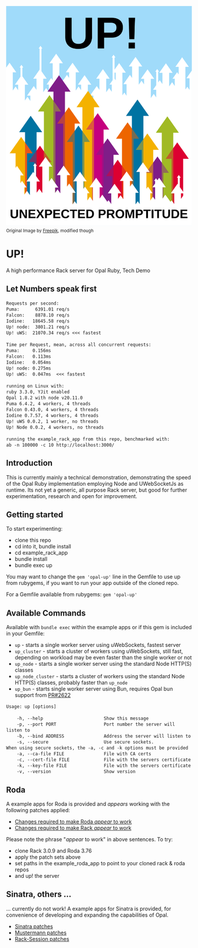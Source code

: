 <img src="https://raw.githubusercontent.com/janbiedermann/up/master/up_logo.svg" alt="UP Logo">
<small>Original Image by <a href="https://www.freepik.com/free-vector/colorful-arrows_715199.htm#query=up&position=3&from_view=search&track=sph&uuid=63f9eddf-02a6-4e5c-8178-8cfa507ee33d">Freepik</a>, modified though</small>

# UP!

A high performance Rack server for Opal Ruby, Tech Demo

## Let Numbers speak first

```
Requests per second:
Puma:      6391.01 req/s
Falcon:    8878.10 req/s
Iodine:   18645.58 req/s
Up! node:  3801.21 req/s
Up! uWS:  21070.34 req/s <<< fastest

Time per Request, mean, across all concurrent requests:
Puma:     0.156ms
Falcon:   0.113ms
Iodine:   0.054ms
Up! node: 0.275ms
Up! uWS:  0.047ms  <<< fastest

running on Linux with:
ruby 3.3.0, YJit enabled
Opal 1.8.2 with node v20.11.0
Puma 6.4.2, 4 workers, 4 threads
Falcon 0.43.0, 4 workers, 4 threads
Iodine 0.7.57, 4 workers, 4 threads
Up! uWS 0.0.2, 1 worker, no threads
Up! Node 0.0.2, 4 workers, no threads

running the example_rack_app from this repo, benchmarked with:
ab -n 100000 -c 10 http://localhost:3000/
```

## Introduction

This is currently mainly a technical demonstration, demonstrating the speed of the Opal Ruby implementation employing Node and UWebSocketJs as runtime. Its not yet a generic, all purpose Rack server, but good for further experimentation, research and open for improvement.

## Getting started

To start experimenting:
- clone this repo
- cd into it, bundle install
- cd example_rack_app
- bundle install
- bundle exec up

You may want to change the `gem 'opal-up'` line in the Gemfile to use up from rubygems, if you want to run your app outside of the cloned repo.

For a Gemfile available from rubygems:
`gem 'opal-up'`

## Available Commands

Available with `bundle exec` within the example apps or if this gem  is included in your Gemfile:

- `up` - starts a single worker server using uWebSockets, fastest server
- `up_cluster` - starts a cluster of workers using uWebSockets, still fast, depending on workload may be even faster than the single worker or not
- `up_node` - starts a single worker server using the standard Node HTTP(S) classes
- `up_node_cluster` - starts a cluster of workers using the standard Node HTTP(S) classes, probably faster than `up_node`
- `up_bun` - starts single worker server using Bun, requires Opal bun support from [PR#2622](https://github.com/opal/opal/pull/2622)

```
Usage: up [options]

    -h, --help                       Show this message
    -p, --port PORT                  Port number the server will listen to
    -b, --bind ADDRESS               Address the server will listen to
    -s, --secure                     Use secure sockets.
When using secure sockets, the -a, -c and -k options must be provided
    -a, --ca-file FILE               File with CA certs
    -c, --cert-file FILE             File with the servers certificate
    -k, --key-file FILE              File with the servers certificate
    -v, --version                    Show version

```

## Roda

A example apps for Roda is provided and _appears_ working with the following patches applied:

- [Changes required to make Roda _appear_ to work](https://github.com/jeremyevans/roda/compare/master...janbiedermann:roda:master)
- [Changes required to make Rack _appear_ to work](https://github.com/janbiedermann/rack/commit/1dadea0f9813c2df94715052d2277af13f7d0c0c)

Please note the phrase "_appear_ to work" in above sentences.
To try:
- clone Rack 3.0.9 and Roda 3.76
- apply the patch sets above
- set paths in the example_roda_app to point to your cloned rack & roda repos
- and up! the server

## Sinatra, others ...

... currently do not work! A example apps for Sinatra is provided, for convenience of developing and expanding the capabilities of Opal.

- [Sinatra patches](https://github.com/sinatra/sinatra/compare/main...janbiedermann:sinatra:main)
- [Mustermann patches](https://github.com/sinatra/mustermann/compare/main...janbiedermann:mustermann:main)
- [Rack-Session patches](https://github.com/rack/rack-session/compare/main...janbiedermann:rack-session:main)
